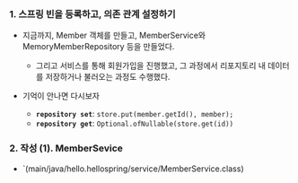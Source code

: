 ### 1. 스프링 빈을 등록하고, 의존 관계 설정하기

- 지금까지, Member 객체를 만들고, MemberService와 MemoryMemberRepository 등을 만들었다.
	- 그리고 서비스를 통해 회원가입을 진행했고, 그 과정에서 리포지토리 내 데이터를 저장하거나 불러오는 과정도 수행했다.

- 기억이 안나면 다시보자
	- **`repository set`**: `store.put(member.getId(), member);`
	- **`repository get`**: `Optional.ofNullable(store.get(id))`


### 2. 작성 (1). MemberSevice

- `(main/java/hello.hellospring/service/MemberService.class)